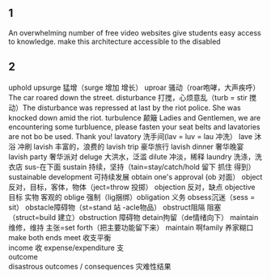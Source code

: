 ## 1
An overwhelming number of free video websites give students easy access to knowledge.
make this architecture accessible to the disabled

## 2
uphold 
upsurge 猛增（surge 增加 增长）
uproar 骚动（roar咆哮，大声疾呼） The car roared down the street.
disturbance 打搅，心烦意乱（turb = stir 搅动）The disturbance was repressed at last by the riot police. She was knocked down amid the riot.
turbulence 颠簸  Ladies and Gentlemen, we are encountering some turbluence, please fasten your seat belts and lavatories are not bo be used. Thank you!
lavatory  洗手间(lav = luv = lau 冲洗） 
lave  沐浴 冲刷
lavish  丰富的，浪费的
lavish trip 豪华旅行
lavish dinner 奢华晚宴
lavish party  奢华派对
deluge        大洪水，泛滥
dilute        冲淡，稀释
laundry       洗涤，洗衣店
sus-在下面
sustain  持续，坚持（tain=stay/catch/hold  留下 抓住 得到）sustainable development 可持续发展
obtain one's approval (ob 对面）
object 反对，目标，客体，物体（ject=throw 投掷） objection 反对，缺点  objective 目标 实物 客观的
oblige 强制（lig捆绑）obligation 义务
obsess沉迷（sess = sit）
obstacle障碍物（st=stand 站  -acle物品）
obstruct阻隔 阻塞（struct=build 建立）obstruction 障碍物
detain拘留（de情绪向下）
maintain  维修，维持 主张=set forth（把主要功能留下来） maintain 啊family  养家糊口  
make both ends meet 收支平衡  
income 收  expense/expenditure 支  
outcome   
disastrous outcomes / consequences 灾难性结果  
